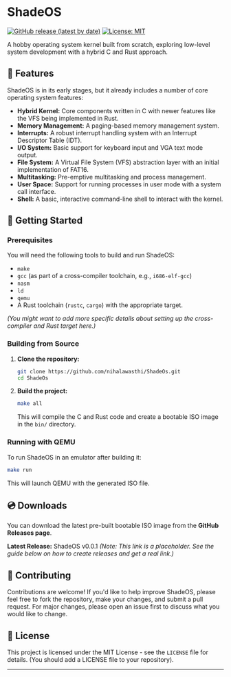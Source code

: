 # ShadeOS

[![GitHub release (latest by date)](https://img.shields.io/github/v/release/nihalawasthi/ShadeOs)](https://github.com/nihalawasthi/ShadeOs/releases/latest)
[![License: MIT](https://img.shields.io/badge/License-MIT-yellow.svg)](https://opensource.org/licenses/MIT)
<!-- Add other badges like build status once you have CI/CD setup -->

A hobby operating system kernel built from scratch, exploring low-level system development with a hybrid C and Rust approach.

## 🌟 Features

ShadeOS is in its early stages, but it already includes a number of core operating system features:

*   **Hybrid Kernel:** Core components written in C with newer features like the VFS being implemented in Rust.
*   **Memory Management:** A paging-based memory management system.
*   **Interrupts:** A robust interrupt handling system with an Interrupt Descriptor Table (IDT).
*   **I/O System:** Basic support for keyboard input and VGA text mode output.
*   **File System:** A Virtual File System (VFS) abstraction layer with an initial implementation of FAT16.
*   **Multitasking:** Pre-emptive multitasking and process management.
*   **User Space:** Support for running processes in user mode with a system call interface.
*   **Shell:** A basic, interactive command-line shell to interact with the kernel.

## 🚀 Getting Started

### Prerequisites

You will need the following tools to build and run ShadeOS:
*   `make`
*   `gcc` (as part of a cross-compiler toolchain, e.g., `i686-elf-gcc`)
*   `nasm`
*   `ld`
*   `qemu`
*   A Rust toolchain (`rustc`, `cargo`) with the appropriate target.

*(You might want to add more specific details about setting up the cross-compiler and Rust target here.)*

### Building from Source

1.  **Clone the repository:**
    ```sh
    git clone https://github.com/nihalawasthi/ShadeOs.git
    cd ShadeOs
    ```

2.  **Build the project:**
    ```sh
    make all
    ```
    This will compile the C and Rust code and create a bootable ISO image in the `bin/` directory.

### Running with QEMU

To run ShadeOS in an emulator after building it:
```sh
make run
```
This will launch QEMU with the generated ISO file.

## 💿 Downloads

You can download the latest pre-built bootable ISO image from the **GitHub Releases page**.

**Latest Release:** ShadeOS v0.0.1
*(Note: This link is a placeholder. See the guide below on how to create releases and get a real link.)*

## 🤝 Contributing

Contributions are welcome! If you'd like to help improve ShadeOS, please feel free to fork the repository, make your changes, and submit a pull request. For major changes, please open an issue first to discuss what you would like to change.

## 📜 License

This project is licensed under the MIT License - see the `LICENSE` file for details. (You should add a LICENSE file to your repository).

---